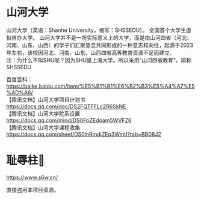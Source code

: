 # 山河大学
山河大学（英语：Shanhe University，缩写：SHSSEDU）。 全国首个大学生虚拟自办大学。 山河大学并不是一所实际意义上的大学，而是由山河四省（河北、河南、山东、山西）的学子们汇聚意念共同形成的一种意志和向往，起源于2023年左右，该校因河北、河南、山东、山西四省高等教育资源不足而建立。   
注：为什么不叫SHU呢？因为SHU是上海大学。所以采用“山河四省教育”，简称SHSSEDU

百度百科：  
https://baike.baidu.com/item/%E5%B1%B1%E6%B2%B3%E5%A4%A7%E5%AD%A6/  
【腾讯文档】山河大学项目计划书   
https://docs.qq.com/doc/DS2FQTFFLc2R6SkNE  
【腾讯文档】山河大学院系设置    
https://docs.qq.com/mind/DS0FpZEdoam5WVFZ6  
【腾讯文档】山河大学课程收集  
https://docs.qq.com/sheet/DS0lnRmdiZEp3WmtI?tab=BB08J2

# 耻辱柱🤡

https://www.s6w.cn/

直接盗用本项目资源。
